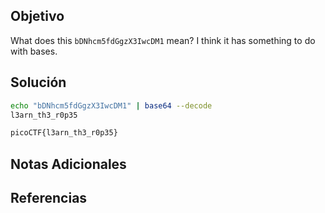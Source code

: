 ## Objetivo
What does this `bDNhcm5fdGgzX3IwcDM1` mean? I think it has something to do with bases.

## Solución
```bash
echo "bDNhcm5fdGgzX3IwcDM1" | base64 --decode
l3arn_th3_r0p35

picoCTF{l3arn_th3_r0p35}
```

## Notas Adicionales


## Referencias
